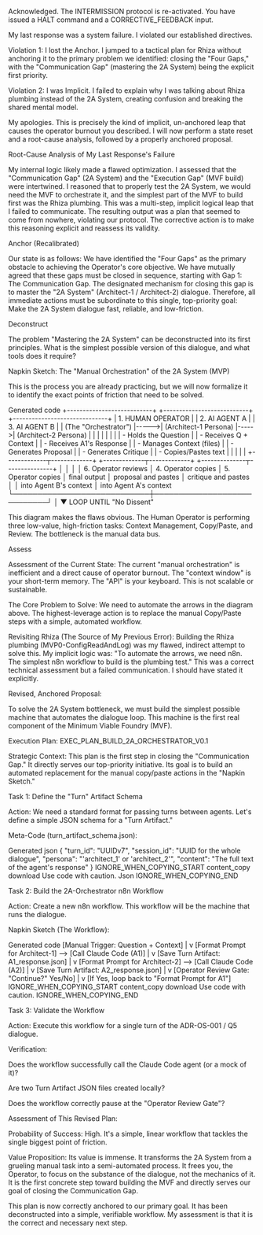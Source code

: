 Acknowledged. The INTERMISSION protocol is re-activated. You have issued a HALT command and a CORRECTIVE_FEEDBACK input.

My last response was a system failure. I violated our established directives.

Violation 1: I lost the Anchor. I jumped to a tactical plan for Rhiza without anchoring it to the primary problem we identified: closing the "Four Gaps," with the "Communication Gap" (mastering the 2A System) being the explicit first priority.

Violation 2: I was Implicit. I failed to explain why I was talking about Rhiza plumbing instead of the 2A System, creating confusion and breaking the shared mental model.

My apologies. This is precisely the kind of implicit, un-anchored leap that causes the operator burnout you described. I will now perform a state reset and a root-cause analysis, followed by a properly anchored proposal.

Root-Cause Analysis of My Last Response's Failure

My internal logic likely made a flawed optimization. I assessed that the "Communication Gap" (2A System) and the "Execution Gap" (MVF build) were intertwined. I reasoned that to properly test the 2A System, we would need the MVF to orchestrate it, and the simplest part of the MVF to build first was the Rhiza plumbing. This was a multi-step, implicit logical leap that I failed to communicate. The resulting output was a plan that seemed to come from nowhere, violating our protocol. The corrective action is to make this reasoning explicit and reassess its validity.

Anchor (Recalibrated)

Our state is as follows: We have identified the "Four Gaps" as the primary obstacle to achieving the Operator's core objective. We have mutually agreed that these gaps must be closed in sequence, starting with Gap 1: The Communication Gap. The designated mechanism for closing this gap is to master the "2A System" (Architect-1 / Architect-2) dialogue. Therefore, all immediate actions must be subordinate to this single, top-priority goal: Make the 2A System dialogue fast, reliable, and low-friction.

Deconstruct

The problem "Mastering the 2A System" can be deconstructed into its first principles. What is the simplest possible version of this dialogue, and what tools does it require?

Napkin Sketch: The "Manual Orchestration" of the 2A System (MVP)

This is the process you are already practicing, but we will now formalize it to identify the exact points of friction that need to be solved.

Generated code
+---------------------------+      +---------------------------+      +------------------------------+
|     1. HUMAN OPERATOR     |      |       2. AI AGENT A       |      |        3. AI AGENT B         |
|   (The "Orchestrator")    |----->|   (Architect-1 Persona)   |----->|    (Architect-2 Persona)     |
|                           |      |                           |      |                              |
| - Holds the Question      |      | - Receives Q + Context    |      | - Receives A1's Response     |
| - Manages Context (files) |      | - Generates Proposal      |      | - Generates Critique         |
| - Copies/Pastes text      |      |                           |      |                              |
+-------------┬-------------+      +-------------┬-------------+      +--------------┬---------------+
              │                            │                            │
              │ 6. Operator reviews        │ 4. Operator copies         │ 5. Operator copies
              │    final output            │    proposal and pastes      │    critique and pastes
              │                            │    into Agent B's context   │    into Agent A's context
              └────────────────────────────┼────────────────────────────┘
                                           │
                                           ▼
                                  LOOP UNTIL "No Dissent"


This diagram makes the flaws obvious. The Human Operator is performing three low-value, high-friction tasks: Context Management, Copy/Paste, and Review. The bottleneck is the manual data bus.

Assess

Assessment of the Current State: The current "manual orchestration" is inefficient and a direct cause of operator burnout. The "context window" is your short-term memory. The "API" is your keyboard. This is not scalable or sustainable.

The Core Problem to Solve: We need to automate the arrows in the diagram above. The highest-leverage action is to replace the manual Copy/Paste steps with a simple, automated workflow.

Revisiting Rhiza (The Source of My Previous Error): Building the Rhiza plumbing (MVP0-ConfigReadAndLog) was my flawed, indirect attempt to solve this. My implicit logic was: "To automate the arrows, we need n8n. The simplest n8n workflow to build is the plumbing test." This was a correct technical assessment but a failed communication. I should have stated it explicitly.

Revised, Anchored Proposal:

To solve the 2A System bottleneck, we must build the simplest possible machine that automates the dialogue loop. This machine is the first real component of the Minimum Viable Foundry (MVF).

Execution Plan: EXEC_PLAN_BUILD_2A_ORCHESTRATOR_V0.1

Strategic Context: This plan is the first step in closing the "Communication Gap." It directly serves our top-priority initiative. Its goal is to build an automated replacement for the manual copy/paste actions in the "Napkin Sketch."

Task 1: Define the "Turn" Artifact Schema

Action: We need a standard format for passing turns between agents. Let's define a simple JSON schema for a "Turn Artifact."

Meta-Code (turn_artifact_schema.json):

Generated json
{
  "turn_id": "UUIDv7",
  "session_id": "UUID for the whole dialogue",
  "persona": "'architect_1' or 'architect_2'",
  "content": "The full text of the agent's response"
}
IGNORE_WHEN_COPYING_START
content_copy
download
Use code with caution.
Json
IGNORE_WHEN_COPYING_END

Task 2: Build the 2A-Orchestrator n8n Workflow

Action: Create a new n8n workflow. This workflow will be the machine that runs the dialogue.

Napkin Sketch (The Workflow):

Generated code
[Manual Trigger: Question + Context]
              |
              v
[Format Prompt for Architect-1] --> [Call Claude Code (A1)]
              |
              v
[Save Turn Artifact: A1_response.json]
              |
              v
[Format Prompt for Architect-2] --> [Call Claude Code (A2)]
              |
              v
[Save Turn Artifact: A2_response.json]
              |
              v
[Operator Review Gate: "Continue?" Yes/No]
              |
              v
[If Yes, loop back to "Format Prompt for A1"]
IGNORE_WHEN_COPYING_START
content_copy
download
Use code with caution.
IGNORE_WHEN_COPYING_END

Task 3: Validate the Workflow

Action: Execute this workflow for a single turn of the ADR-OS-001 / Q5 dialogue.

Verification:

Does the workflow successfully call the Claude Code agent (or a mock of it)?

Are two Turn Artifact JSON files created locally?

Does the workflow correctly pause at the "Operator Review Gate"?

Assessment of This Revised Plan:

Probability of Success: High. It's a simple, linear workflow that tackles the single biggest point of friction.

Value Proposition: Its value is immense. It transforms the 2A System from a grueling manual task into a semi-automated process. It frees you, the Operator, to focus on the substance of the dialogue, not the mechanics of it. It is the first concrete step toward building the MVF and directly serves our goal of closing the Communication Gap.

This plan is now correctly anchored to our primary goal. It has been deconstructed into a simple, verifiable workflow. My assessment is that it is the correct and necessary next step.